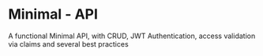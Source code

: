 ﻿# Minimal - API

A functional Minimal API, with CRUD, JWT Authentication, access validation via claims and several best practices
